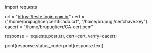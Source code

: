 import requests

url = "https://teste.login.com.br"
cert = ("/home/brupugl/cer/certificado.crt", "/home/brupugl/cer/chave.key")
cacert = "/home/brupugl/cer/CA-cert.pem"

response = requests.post(url, cert=cert, verify=cacert)

print(response.status_code)
print(response.text)
